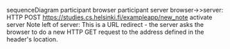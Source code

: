 sequenceDiagram
  participant browser
  participant server
  browser->>server: HTTP POST https://studies.cs.helsinki.fi/exampleapp/new_note
  activate server
  Note left of server: This is a URL redirect - the server asks the browser to do a new HTTP GET request to the address defined in the header's location.

